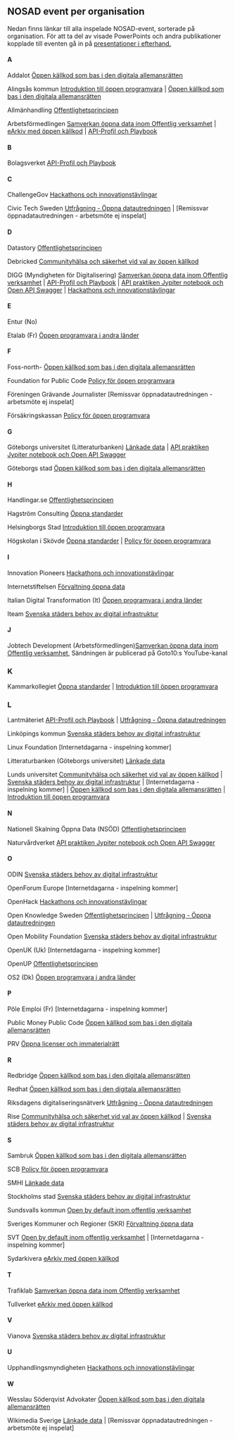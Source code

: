 ## NOSAD event per organisation
Nedan finns länkar till alla inspelade NOSAD-event, sorterade på organisation. För att ta del av visade PowerPoints och andra publikationer kopplade till eventen gå in på [presentationer i efterhand.](https://gitlab.com/open-data-knowledge-sharing/wiki/-/wikis/Digital-Workshopserie/edit)

#### A
Addalot [Öppen källkod som bas i den digitala allemansrätten](https://www.youtube-nocookie.com/embed/t5S7fSPgWOc/)

Alingsås kommun 
[Introduktion till öppen programvara](https://www.youtube.com/watch?v=jxxiqFyZhDU) | [Öppen källkod som bas i den digitala allemansrätten](https://www.youtube-nocookie.com/embed/t5S7fSPgWOc/)

Allmänhandling [Offentlighetsprincipen](https://data.jobtechdev.se/videos/nosad-20210615-offentlighetsprincipen-2736x1744.mp4)

Arbetsförmedlingen [Samverkan öppna data inom Offentlig verksamhet](https://www.youtube.com/watch?v=-agLPUX5i9Q) | 
[eArkiv med öppen källkod](https://www.youtube-nocookie.com/embed/3Rz7a_I0NvA/) | 
[API-Profil och Playbook](https://www.youtube-nocookie.com/embed/CpaSiEjjqwU/)

#### B
Bolagsverket [API-Profil och Playbook](https://www.youtube-nocookie.com/embed/CpaSiEjjqwU/)


#### C
ChallengeGov [Hackathons och innovationstävlingar](https://data.jobtechdev.se/videos/nosad-20201208-hackathons-1920x1080.mp4)


Civic Tech Sweden [Utfrågning - Öppna datautredningen](https://www.youtube.com/watch?v=63l3-_WC7jc) | [Remissvar öppnadatautredningen - arbetsmöte ej inspelat]

#### D
Datastory [Offentlighetsprincipen](https://data.jobtechdev.se/videos/nosad-20210615-offentlighetsprincipen-2736x1744.mp4)

Debricked [Communityhälsa och säkerhet vid val av öppen källkod](https://data.jobtechdev.se/videos/nosad-20220301-halsa-sakerhet-oppen-programvara-2560x1440.mp4)

DIGG  (Myndigheten för Digitalisering) [Samverkan öppna data inom Offentlig verksamhet](https://www.youtube.com/watch?v=-agLPUX5i9Q) | [API-Profil och Playbook](https://www.youtube-nocookie.com/embed/CpaSiEjjqwU/) | [API praktiken Jypiter notebook och Open API Swagger](https://www.youtube-nocookie.com/embed/sfWWPpTysjk/) | [Hackathons och innovationstävlingar](https://data.jobtechdev.se/videos/nosad-20201208-hackathons-1920x1080.mp4)

#### E
Entur (No)

Etalab (Fr) [Öppen programvara i andra länder](https://youtu.be/UvtX4e_qRWY)

#### F

Foss-north- [Öppen källkod som bas i den digitala allemansrätten](https://www.youtube-nocookie.com/embed/t5S7fSPgWOc/)

Foundation for Public Code [Policy för öppen programvara](https://data.jobtechdev.se/videos/nosad-20210112-policy-oppen-programvara-myndigheter-1920x1080.mp4)

Föreningen Grävande Journalister [Remissvar öppnadatautredningen - arbetsmöte ej inspelat]

Försäkringskassan [Policy för öppen programvara](https://data.jobtechdev.se/videos/nosad-20210112-policy-oppen-programvara-myndigheter-1920x1080.mp4)

#### G
Göteborgs universitet (Litteraturbanken) [Länkade data](https://www.youtube-nocookie.com/embed/fkgKoN0NkeM/) | [API praktiken Jypiter notebook och Open API Swagger](https://www.youtube-nocookie.com/embed/sfWWPpTysjk/)

Göteborgs stad [Öppen källkod som bas i den digitala allemansrätten](https://www.youtube-nocookie.com/embed/t5S7fSPgWOc/)  


#### H
Handlingar.se [Offentlighetsprincipen](https://data.jobtechdev.se/videos/nosad-20210615-offentlighetsprincipen-2736x1744.mp4)

Hagström Consulting [Öppna standarder](https://www.youtube-nocookie.com/embed/W1k12G4stdA/)


Helsingborgs Stad [Introduktion till öppen programvara](https://www.youtube.com/watch?v=jxxiqFyZhDU)

Högskolan i Skövde [Öppna standarder](https://www.youtube-nocookie.com/embed/W1k12G4stdA/) | [Policy för öppen programvara](https://data.jobtechdev.se/videos/nosad-20210112-policy-oppen-programvara-myndigheter-1920x1080.mp4)


#### I
Innovation Pioneers [Hackathons och innovationstävlingar](https://data.jobtechdev.se/videos/nosad-20201208-hackathons-1920x1080.mp4)

Internetstiftelsen  [Förvaltning öppna data](https://data.jobtechdev.se/videos/nosad-20201103-forvaltning-och-ansvar-3440x1440.mp4)

Italian Digital Transformation (It) [Öppen programvara i andra länder](https://youtu.be/UvtX4e_qRWY)

Iteam [Svenska städers behov av digital infrastruktur](https://www.youtube-nocookie.com/embed/qFA3nE_mE2U/)

#### J
Jobtech Development (Arbetsförmedlingen)[Samverkan öppna data inom Offentlig verksamhet](https://www.youtube.com/watch?v=-agLPUX5i9Q), Sändningen är publicerad på Goto10:s YouTube-kanal

### K
Kammarkollegiet  [Öppna standarder](https://www.youtube-nocookie.com/embed/W1k12G4stdA/) | 
[Introduktion till öppen programvara](https://www.youtube.com/watch?v=jxxiqFyZhDU)


### L
Lantmäteriet 
[API-Profil och Playbook](https://www.youtube-nocookie.com/embed/CpaSiEjjqwU/) | [Utfrågning - Öppna datautredningen](https://www.youtube.com/watch?v=63l3-_WC7jc) 

Linköpings kommun [Svenska städers behov av digital infrastruktur](https://www.youtube-nocookie.com/embed/qFA3nE_mE2U/)

Linux Foundation [Internetdagarna - inspelning kommer]

Litteraturbanken (Göteborgs universitet) [Länkade data](https://www.youtube-nocookie.com/embed/fkgKoN0NkeM/)

Lunds universitet [Communityhälsa och säkerhet vid val av öppen källkod](https://data.jobtechdev.se/videos/nosad-20220301-halsa-sakerhet-oppen-programvara-2560x1440.mp4) | [Svenska städers behov av digital infrastruktur](https://www.youtube-nocookie.com/embed/qFA3nE_mE2U/) | 
[Internetdagarna - inspelning kommer] | [Öppen källkod som bas i den digitala allemansrätten](https://www.youtube-nocookie.com/embed/t5S7fSPgWOc/) | [Introduktion till öppen programvara](https://www.youtube.com/watch?v=jxxiqFyZhDU)


#### N 
Nationell Skalning Öppna Data (NSÖD) [Offentlighetsprincipen](https://data.jobtechdev.se/videos/nosad-20210615-offentlighetsprincipen-2736x1744.mp4)

Naturvårdverket [API praktiken Jypiter notebook och Open API Swagger](https://www.youtube-nocookie.com/embed/sfWWPpTysjk/)

#### O

ODIN [Svenska städers behov av digital infrastruktur](https://www.youtube-nocookie.com/embed/qFA3nE_mE2U/)

OpenForum Europe [Internetdagarna - inspelning kommer]

OpenHack [Hackathons och innovationstävlingar](https://data.jobtechdev.se/videos/nosad-20201208-hackathons-1920x1080.mp4)

Open Knowledge Sweden [Offentlighetsprincipen](https://data.jobtechdev.se/videos/nosad-20210615-offentlighetsprincipen-2736x1744.mp4) | [Utfrågning - Öppna datautredningen](https://www.youtube.com/watch?v=63l3-_WC7jc) 

Open Mobility Foundation [Svenska städers behov av digital infrastruktur](https://www.youtube-nocookie.com/embed/qFA3nE_mE2U/)

OpenUK (Uk) [Internetdagarna - inspelning kommer]

OpenUP [Offentlighetsprincipen](https://data.jobtechdev.se/videos/nosad-20210615-offentlighetsprincipen-2736x1744.mp4)

OS2 (Dk) [Öppen programvara i andra länder](https://youtu.be/UvtX4e_qRWY)

#### P
Pôle Emploi (Fr) [Internetdagarna - inspelning kommer]

Public Money Public Code [Öppen källkod som bas i den digitala allemansrätten](https://www.youtube-nocookie.com/embed/t5S7fSPgWOc/)

PRV [Öppna licenser och immaterialrätt](https://www.youtube.com/watch?v=by_h0dWljqY)

#### R

Redbridge [Öppen källkod som bas i den digitala allemansrätten](https://www.youtube-nocookie.com/embed/t5S7fSPgWOc/)

Redhat [Öppen källkod som bas i den digitala allemansrätten](https://www.youtube-nocookie.com/embed/t5S7fSPgWOc/)

Riksdagens digitaliseringsnätverk [Utfrågning - Öppna datautredningen](https://www.youtube.com/watch?v=63l3-_WC7jc) 

Rise  [Communityhälsa och säkerhet vid val av öppen källkod](https://data.jobtechdev.se/videos/nosad-20220301-halsa-sakerhet-oppen-programvara-2560x1440.mp4) | [Svenska städers behov av digital infrastruktur](https://www.youtube-nocookie.com/embed/qFA3nE_mE2U/)

#### S 
Sambruk [Öppen källkod som bas i den digitala allemansrätten](https://www.youtube-nocookie.com/embed/t5S7fSPgWOc/)

SCB [Policy för öppen programvara](https://data.jobtechdev.se/videos/nosad-20210112-policy-oppen-programvara-myndigheter-1920x1080.mp4)

SMHI [Länkade data](https://www.youtube-nocookie.com/embed/fkgKoN0NkeM/)

Stockholms stad [Svenska städers behov av digital infrastruktur](https://www.youtube-nocookie.com/embed/qFA3nE_mE2U/)

Sundsvalls kommun [Open by default inom offentlig verksamhet](https://data.jobtechdev.se/videos/nosad-20220201-open-by-default-3840x2160.mp4)

Sveriges Kommuner och Regioner (SKR) [Förvaltning öppna data](https://data.jobtechdev.se/videos/nosad-20201103-forvaltning-och-ansvar-3440x1440.mp4)

SVT 
[Open by default inom offentlig verksamhet](https://data.jobtechdev.se/videos/nosad-20220201-open-by-default-3840x2160.mp4) | [Internetdagarna - inspelning kommer]

Sydarkivera [eArkiv med öppen källkod](https://www.youtube-nocookie.com/embed/3Rz7a_I0NvA/)

#### T

Trafiklab [Samverkan öppna data inom Offentlig verksamhet](https://www.youtube.com/watch?v=-agLPUX5i9Q)

Tullverket [eArkiv med öppen källkod](https://www.youtube-nocookie.com/embed/3Rz7a_I0NvA/)

#### V
Vianova [Svenska städers behov av digital infrastruktur](https://www.youtube-nocookie.com/embed/qFA3nE_mE2U/)


#### U
Upphandlingsmyndigheten [Hackathons och innovationstävlingar](https://data.jobtechdev.se/videos/nosad-20201208-hackathons-1920x1080.mp4)


#### W
Wesslau Söderqvist Advokater [Öppen källkod som bas i den digitala allemansrätten](https://www.youtube-nocookie.com/embed/t5S7fSPgWOc/)

Wikimedia Sverige [Länkade data](https://www.youtube-nocookie.com/embed/fkgKoN0NkeM/) |  [Remissvar öppnadatautredningen - arbetsmöte ej inspelat]


















 



















 





 












